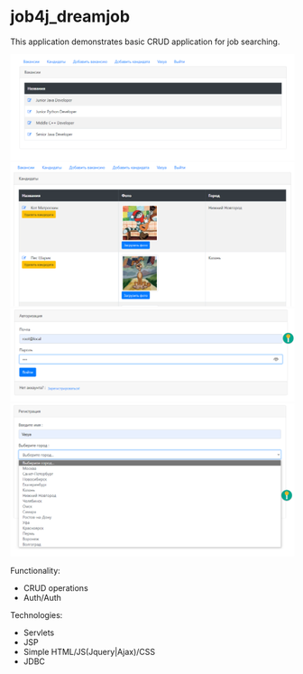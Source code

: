 # job4j_dreamjob
This application demonstrates basic CRUD application for job searching.

![dream_1](img/dream_1.png)
![dream_2](img/dream_2.png)
![dream_4](img/dream_4.png)
![dream_5](img/dream_5.png)

Functionality:
* CRUD operations
* Auth/Auth

Technologies:
* Servlets
* JSP
* Simple HTML/JS(Jquery|Ajax)/CSS
* JDBC
